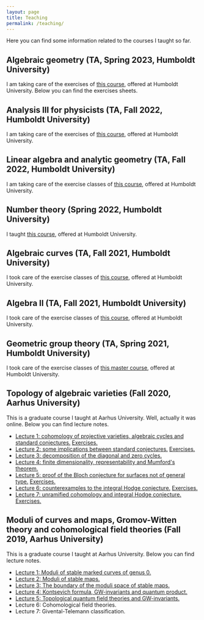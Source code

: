 ```yaml
---
layout: page
title: Teaching
permalink: /teaching/
---
```

Here you can find some information related to the courses I taught so far.

## Algebraic geometry (TA, Spring 2023, Humboldt University)

I am taking care of the exercises of [this course](http://www-irm.mathematik.hu-berlin.de/~farkas/teaching/alggeom23/index.html), offered at Humboldt University. Below you can find the exercises sheets.


## Analysis III for physicists (TA, Fall 2022, Humboldt University)

I am taking care of the exercises of [this course](https://agnes.hu-berlin.de/lupo/rds?state=verpublish&status=init&vmfile=no&publishid=199909&moduleCall=webInfo&publishConfFile=webInfo&publishSubDir=veranstaltung), offered at Humboldt University.

## Linear algebra and analytic geometry (TA, Fall 2022, Humboldt University)

I am taking care of the exercise classes of [this course](https://agnes.hu-berlin.de/lupo/rds?state=verpublish&status=init&vmfile=no&publishid=195050&moduleCall=webInfo&publishConfFile=webInfo&publishSubDir=veranstaltung), offered at Humboldt University.

## Number theory (Spring 2022, Humboldt University)

I taught [this course](https://agnes.hu-berlin.de/lupo/rds?state=verpublish&status=init&vmfile=no&publishid=188628&moduleCall=webInfo&publishConfFile=webInfo&publishSubDir=veranstaltung), offered at Humboldt University.

## Algebraic curves (TA, Fall 2021, Humboldt University)

I took care of the exercise classes of [this course](https://agnes.hu-berlin.de/lupo/rds?state=verpublish&status=init&vmfile=no&publishid=188756&moduleCall=webInfo&publishConfFile=webInfo&publishSubDir=veranstaltung), offered at Humboldt University.

## Algebra II (TA, Fall 2021, Humboldt University)

I took care of the exercise classes of [this course](https://agnes.hu-berlin.de/lupo/rds?state=verpublish&status=init&vmfile=no&moduleCall=webInfo&publishConfFile=webInfo&publishSubDir=veranstaltung&veranstaltung.veranstid=184618), offered at Humboldt University.

## Geometric group theory (TA, Spring 2021, Humboldt University)

I took care of the exercise classes of [this master course](https://agnes.hu-berlin.de/lupo/rds;jsessionid=699B1985270B9C4540D4CD852EFA4D77.detritus_reserve?state=verpublish&status=init&vmfile=no&moduleCall=webInfo&publishConfFile=webInfo&publishSubDir=veranstaltung&veranstaltung.veranstid=181414), offered at Humboldt University.

## Topology of algebraic varieties (Fall 2020, Aarhus University)

This is a graduate course I taught at Aarhus University. Well, actually it was online.
Below you can find lecture notes.

- [Lecture 1: cohomology of projective varieties, algebraic cycles and standard conjectures.](TopAlgVars/Lecture1.pdf) [Exercises.](TopAlgVars/Exercises1.pdf)
- [Lecture 2: some implications between standard conjectures.](TopAlgVars/Lecture2.pdf) [Exercises.](TopAlgVars/Exercises2.pdf)
- [Lecture 3: decomposition of the diagonal and zero cycles.](TopAlgVars/Lecture3.pdf)
- [Lecture 4: finite dimensionality, representability and Mumford's theorem.](TopAlgVars/Lecture4.pdf)
- [Lecture 5: proof of the Bloch conjecture for surfaces not of general type.](TopAlgVars/Lecture5.pdf) [Exercises.](TopAlgVars/Exercises5.pdf)
- [Lecture 6: counterexamples to the integral Hodge conjecture.](TopAlgVars/Lecture6.pdf) [Exercises.](TopAlgVars/Exercises6.pdf)
- [Lecture 7: unramified cohomology and integral Hodge conjecture.](TopAlgVars/Lecture7.pdf) [Exercises.](TopAlgVars/Exercises7.pdf)

## Moduli of curves and maps, Gromov-Witten theory and cohomological field theories (Fall 2019, Aarhus University)

This is a graduate course I taught at Aarhus University. Below you can find lecture notes.

- [Lecture 1: Moduli of stable marked curves of genus 0.](CohFT/Lecture1.pdf)
- [Lecture 2: Moduli of stable maps.](CohFT/Lecture2.pdf)
- [Lecture 3: The boundary of the moduli space of stable maps.](CohFT/Lecture3.pdf)
- [Lecture 4: Kontsevich formula, GW-invariants and quantum product.](CohFT/Lecture4.pdf)
- [Lecture 5: Topological quantum field theories and GW-invariants.](CohFT/Lecture5.pdf)
- Lecture 6: Cohomological field theories.
- Lecture 7: Givental-Telemann classification.
